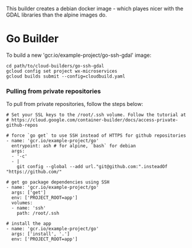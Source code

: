 This builder creates a debian docker image - which playes nicer with the GDAL libraries than the alpine images do.

# Go Builder

To build a new 'gcr.io/example-project/go-ssh-gdal' image:

    cd path/to/cloud-builders/go-ssh-gdal 
    gcloud config set project wx-microservices 
    gcloud builds submit --config=cloudbuild.yaml


### Pulling from private repositories

To pull from private repositories, follow the steps below:

```
# Set your SSL keys to the /root/.ssh volume. Follow the tutorial at
# https://cloud.google.com/container-builder/docs/access-private-github-repos

# force `go get` to use SSH instead of HTTPS for github repositories
- name: 'gcr.io/example-project/go'
  entrypoint: ash # for alpine, `bash` for debian
  args:
  - '-c'
  - |
    git config --global --add url."git@github.com:".insteadOf "https://github.com/"

# get go package dependencies using SSH
- name: 'gcr.io/example-project/go'
  args: ['get']
  env: ['PROJECT_ROOT=app']
  volumes:
  - name: 'ssh'
    path: /root/.ssh

# install the app
- name: 'gcr.io/example-project/go'
  args: ['install', '.']
  env: ['PROJECT_ROOT=app']

```

